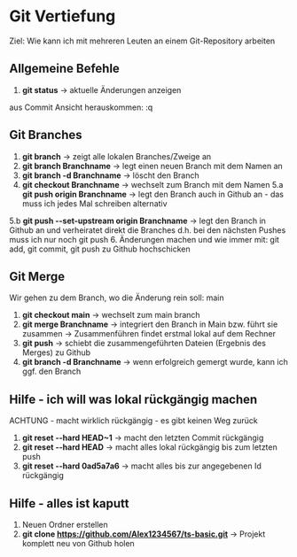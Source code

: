 # Git Vertiefung

Ziel: Wie kann ich mit mehreren Leuten an einem Git-Repository arbeiten

## Allgemeine Befehle

1. **git status** -> aktuelle Änderungen anzeigen

aus Commit Ansicht herauskommen: :q

## Git Branches

1. **git branch** -> zeigt alle lokalen Branches/Zweige an
2. **git branch Branchname** -> legt einen neuen Branch mit dem Namen an
3. **git branch -d Branchname** -> löscht den Branch
4. **git checkout Branchname** -> wechselt zum Branch mit dem Namen
   5.a **git push origin Branchname** -> legt den Branch auch in Github an - das muss ich jedes Mal schreiben
   alternativ

5.b **git push --set-upstream origin Branchname** -> legt den Branch in Github an und verheiratet direkt die Branches
d.h. bei den nächsten Pushes muss ich nur noch git push 6. Änderungen machen und wie immer mit: git add, git commit, git push zu Github hochschicken

## Git Merge

Wir gehen zu dem Branch, wo die Änderung rein soll: main

1. **git checkout main** -> wechselt zum main branch
2. **git merge Branchname** -> integriert den Branch in Main bzw. führt sie zusammen
   -> Zusammenführen findet erstmal lokal auf dem Rechner
3. **git push** -> schiebt die zusammengeführten Dateien (Ergebnis des Merges) zu Github
4. **git branch -d Branchname** -> wenn erfolgreich gemergt wurde, kann ich ggf. den Branch

## Hilfe - ich will was lokal rückgängig machen

ACHTUNG - macht wirklich rückgängig - es gibt keinen Weg zurück

1. **git reset --hard HEAD~1** -> macht den letzten Commit rückgängig
2. **git reset --hard HEAD** -> macht alles lokal rückgängig bis zum letzten push
3. **git reset --hard 0ad5a7a6** -> macht alles bis zur angegebenen Id rückgängig

## Hilfe - alles ist kaputt

1. Neuen Ordner erstellen
2. **git clone https://github.com/Alex1234567/ts-basic.git** -> Projekt komplett neu von Github holen